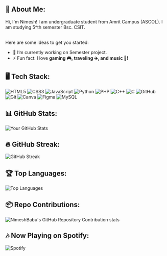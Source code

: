 ## 👋 About Me:
Hi, I'm Nimesh!
I am undergraduate student from Amrit Campus (ASCOL). I am studying 5^th semester Bsc. CSIT.

<br>Here are some ideas to get you started:

- 🔭 I’m currently working on Semester project.
- ⚡ Fun fact: I love **gaming 🎮, traveling ✈️, and music 🎵!**


## 🖥️ Tech Stack:
![HTML5](https://img.shields.io/badge/HTML5-E34F26?style=for-the-badge&logo=html5&logoColor=white)
![CSS3](https://img.shields.io/badge/CSS3-1572B6?style=for-the-badge&logo=css3&logoColor=white)
![JavaScript](https://img.shields.io/badge/JavaScript-F7DF1E?style=for-the-badge&logo=javascript&logoColor=black)
![Python](https://img.shields.io/badge/Python-3776AB?style=for-the-badge&logo=python&logoColor=white)
![PHP](https://img.shields.io/badge/PHP-777BB4?style=for-the-badge&logo=php&logoColor=white)
![C++](https://img.shields.io/badge/C++-00599C?style=for-the-badge&logo=c%2B%2B&logoColor=white)
![C](https://img.shields.io/badge/C-A8B9CC?style=for-the-badge&logo=c&logoColor=black)
![GitHub](https://img.shields.io/badge/GitHub-181717?style=for-the-badge&logo=github&logoColor=white)
![Git](https://img.shields.io/badge/Git-F05032?style=for-the-badge&logo=git&logoColor=white)
![Canva](https://img.shields.io/badge/Canva-00C4CC?style=for-the-badge&logo=canva&logoColor=white)
![Figma](https://img.shields.io/badge/Figma-F24E1E?style=for-the-badge&logo=figma&logoColor=white)
![MySQL](https://img.shields.io/badge/MySQL-4479A1?style=for-the-badge&logo=mysql&logoColor=white)

## 📊 GitHub Stats:
![Your GitHub Stats](https://github-readme-stats.vercel.app/api?username=NimeshBabu&show_icons=true&theme=dark)

## 🔥 GitHub Streak:
![GitHub Streak](https://streak-stats.demolab.com/?user=NimeshBabu&theme=dark&hide_border=true)

## 🏆 Top Languages:
![Top Languages](https://github-readme-stats.vercel.app/api/top-langs/?username=NimeshBabu&layout=compact&theme=dark)

## 📦 Repo Contributions:
![NimeshBabu's GitHub Repository Contribution stats](https://github-contributor-stats.vercel.app/api?username=NimeshBabu&hide=B&theme=dark)

## 🎶 Now Playing on Spotify:
![Spotify](https://novatorem.vercel.app/api/spotify)






